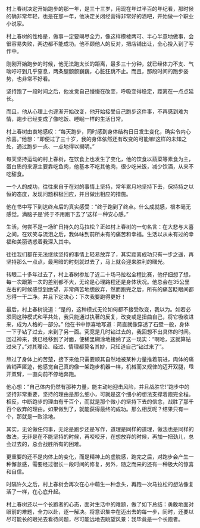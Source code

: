 村上春树决定开始跑步的那一年，是三十三岁，用现在年过半百的年纪看，那时候的确非常年轻，也是在那一年，他决定关闭经营得非常好的酒吧，开始做一个职业小说家。

村上春树的性格是，做事一定要竭尽全力，像这样模棱两可、半心半意地做事，会很容易失败，两边都不能成功。他不顾他人的反对，把店铺出让，全心投入到了写作中。

刚刚开始跑步的时候，他无法跑太长的距离，最多三十分钟，就已经体力不支、气喘吁吁到几乎窒息，两条腿颤颤巍巍，心脏狂跳不止。而且，那段时间的跑步姿势，也非常不好看。

坚持跑了一段时间之后，他发觉自己慢慢在改变，呼吸变得稳定，距离在一点点延长。

而且，他从心理上也逐渐开始改变，他开始接受自己跑步这件事，不再感到难为情，跑步已经变成了像吃饭、睡眠一样的生活日常。

村上春树由衷地感叹：“每天跑步，同时感到身体结构日日发生变化，确实令内心欣喜。”他想：“即便过了三十岁，我的身体依然还有改变的可能嘛!这样的未知之处，通过跑步一点、一点地得以揭明。”

每天坚持运动的村上春树，在饮食上也发生了变化，他的饮食以蔬菜等素食为主，蛋白质的来源主要靠吃鱼肉，他基本不吃其他肉，很少吃米饭，减少饮酒，从来不吃甜食。

一个人的成功，往往来自于在对的事情上坚持，常年累月地坚持下去，保持持之以恒的态度，发现问题积极回应，并且做出相应的措施。

他在书中写下到达终点后的真实感受：“终于跑到了终点。什么成就感，根本毫无感觉。满脑子是‘终于不用跑下去了’这样一种安心感。”

生活，何尝不是一场旷日持久的马拉松？正如村上春树的一句名言：在大悲与大喜之间，在欢笑与流泪之后，我体味到前所未有的痛苦和幸福。生活以从未有过的幸福和美丽诱惑着我深入其中。

往往我们都在无法继续坚持的事情上轻易放弃了，其实距离成功只有一步之遥，再坚持那么一点点，最黑暗的时刻就过去了，马上就会迎来胜利的曙光。

转眼二十多年过去了，村上春树参加了近二十场马拉松全程比赛，他仔细想了想，每一次跟第一次的差别都不大，无论是心理路程还是身体状况。他总会在35公里左右的时候感觉到绝望，非常痛苦地想放弃，然而跑完之后，所有的痛苦眨眼间都忘得一干二净。并且下定决心：下次我要跑得更好！

最后，村上春树说道：“是的，这种模式无论如何都不接受改变，我以为。如若必须同这种模式和平共处，我只能通过执著的反复，改变或是扭曲自己，将它吸收进来，成为人格的一部分。”
他在书中惊喜地写道：简直就像穿透了石壁一般，身体一下子钻了过去，来到了另一面。究竞是几时钻过去的，我回想不出具体的时间。回过神来，我已经移到了对面，便稀里糊涂地接纳了这一现实：“啊哈，这就算钻过来了。”对其理论、经过、情理都莫名其妙，只知道自己“钻过来了”。

熬过了身体上的苦楚，接下来他只需要顺其自然地被某种力量推着前进，肉体的痛苦销声匿迹，他感觉自己真的像一架跑步机器一样，机械而又规律的迈开双腿，甩开双臂，一直向前不停地奔跑。

他心想：“自己体内仍然有那种力量，能主动地迎击风险，并且战胜它!”跑步中的坚持非常重要，坚持的理由是那么细小，可就是这个细小的想法支撑着跑完全程。相反，中断跑步的理由有千百个，而就是那个微小的坚持下去的信念，战胜了那千百个放弃的理由。如果做到了，就能获得最终的成功。那么相反呢？结果只有一个，那就是一败涂地。

其实，无论做任何事，无论是跑步还是写作，道理是同样的道理，做法也是同样的做法，无非是在不能坚持的时候，再咬咬牙，在想放弃的时候，再加一把劲儿，总会过去的，总会战胜所有的困难。

更重要的还不是肉体上的变化，而是精神上的虚脱感，跑完之后，对跑步会产生一种懈怠感，需要经过很长一段时间的修复，另外，随之而来的还有一种极大的惊喜和自信。

时隔许久之后，村上春树会再次在心中萌生一种念头，再跑一次马拉松的想法像复活了一样，在心底升起。

村上春树还以一个长跑者的心态，面对生活中的难题，做了如下总结：勇敢地面对眼前的难题，全力以赴，逐一解决。将意识集中在迈出去的每一步，同时，还要以尽可能长的眼光去看待问题，尽可能远地去眺望风景：我毕竟是一个长跑者。